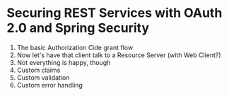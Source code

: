 # Securing REST Services with OAuth 2.0 and Spring Security

1. The basic Authorization Cide grant flow
2. Now let's have that client talk to a Resource Server (with Web Client?)
3. Not everything is happy, though
  1. Custom claims
  2. Custom validation
  3. Custom error handling
